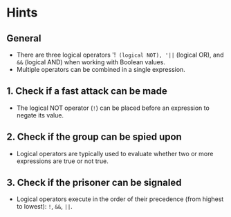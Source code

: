 # Hints

## General

- There are three logical operators '!` (logical NOT), '||` (logical OR), and `&&` (logical AND) when working with Boolean values.
- Multiple operators can be combined in a single expression.

## 1. Check if a fast attack can be made

- The logical NOT operator (`!`) can be placed before an expression to negate its value.

## 2. Check if the group can be spied upon

- Logical operators are typically used to evaluate whether two or more expressions are true or not true.

## 3. Check if the prisoner can be signaled

- Logical operators execute in the order of their precedence (from highest to lowest): `!`, `&&`, `||`.
